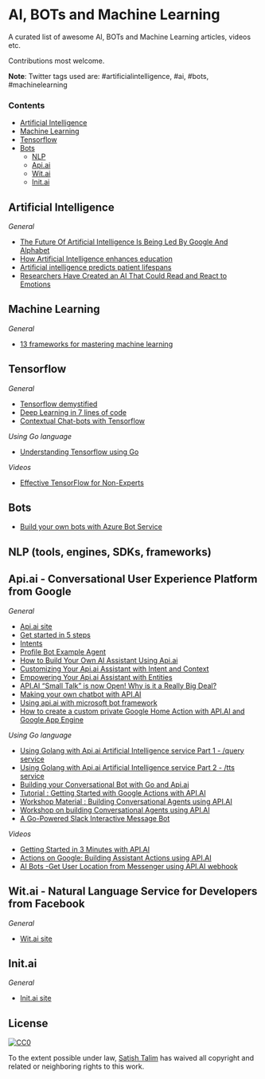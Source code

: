 # AI, BOTs and Machine Learning

A curated list of awesome AI, BOTs and Machine Learning articles, videos etc.

Contributions most welcome.

**Note**: Twitter tags used are: #artificialintelligence, #ai, #bots, #machinelearning

### Contents

- [Artificial Intelligence](#artificial-intelligence)
- [Machine Learning](#machine-learning)
- [Tensorflow](#tensorflow)
- [Bots](#bots)
    - [NLP](*nlp)
    - [Api.ai](#apiai)
    - [Wit.ai](#witai)
    - [Init.ai](#initai)

## Artificial Intelligence

*General*

* [The Future Of Artificial Intelligence Is Being Led By Google And Alphabet](http://www.ibtimes.com/future-artificial-intelligence-being-led-google-alphabet-2547160)
* [How Artificial Intelligence enhances education](thenextweb.com/artificial-intelligence/2017/03/13/how-artificial-intelligence-enhances-education/)
* [Artificial intelligence predicts patient lifespans](https://techxplore.com/news/2017-06-artificial-intelligence-patient-lifespans.html)
* [Researchers Have Created an AI That Could Read and React to Emotions](https://futurism.com/researchers-have-created-an-ai-that-could-read-and-react-to-emotions/)

## Machine Learning

*General*

* [13 frameworks for mastering machine learning](http://www.infoworld.com/article/3026262/data-science/13-frameworks-for-mastering-machine-learning.html#slide1)

## Tensorflow

*General*

* [Tensorflow demystified](https://chatbotslife.com/tensorflow-demystified-80987184faf7)
* [Deep Learning in 7 lines of code](https://chatbotslife.com/deep-learning-in-7-lines-of-code-7879a8ef8cfb)
* [Contextual Chat-bots with Tensorflow](https://chatbotsmagazine.com/contextual-chat-bots-with-tensorflow-4391749d0077)

*Using Go language*

* [Understanding Tensorflow using Go](https://pgaleone.eu/tensorflow/go/2017/05/29/understanding-tensorflow-using-go/)

*Videos*

* [Effective TensorFlow for Non-Experts](https://youtu.be/5DknTFbcGVM)

## Bots

* [Build your own bots with Azure Bot Service](https://youtu.be/1xgMEkvEppM)

## NLP (tools, engines, SDKs, frameworks)

## Api.ai - Conversational User Experience Platform from Google

*General*

* [Api.ai site](https://api.ai)
* [Get started in 5 steps](https://docs.api.ai/docs/get-started)
* [Intents](https://docs.api.ai/docs/concept-intents)
* [Profile Bot Example Agent](https://docs.api.ai/docs/profile-bot-example-agent)
* [How to Build Your Own AI Assistant Using Api.ai](https://www.sitepoint.com/how-to-build-your-own-ai-assistant-using-api-ai/)
* [Customizing Your Api.ai Assistant with Intent and Context](https://www.sitepoint.com/customizing-your-api-ai-assistant-with-intent-and-context/)
* [Empowering Your Api.ai Assistant with Entities](https://www.sitepoint.com/teaching-our-api-ai-assistant-concepts-via-entities/)
* [API.AI “Small Talk” is now Open! Why is it a Really Big Deal?](https://chatbotsmagazine.com/api-ai-small-talk-is-now-open-source-why-is-it-a-big-deal-a39c54f89d85)
* [Making your own chatbot with API.AI](https://blog.craftworkz.co/making-your-own-chatbot-with-api-ai-21be5444a2df)
* [Using api.ai with microsoft bot framework ](https://medium.com/@akshaykulkarni/using-api-ai-with-microsoft-bot-framework-577a5d9fb66f)
* [How to create a custom private Google Home Action with API.AI and Google App Engine](https://medium.com/google-cloud/how-to-create-a-custom-private-google-home-action-260e2c512fc)

*Using Go language*

* [Using Golang with Api.ai Artificial Intelligence service Part 1 - /query service](https://medium.com/@IndianGuru/using-golang-with-api-ai-artificial-intelligence-service-5ed2209a347c)
* [Using Golang with Api.ai Artificial Intelligence service Part 2 - /tts service](https://medium.com/@IndianGuru/using-golang-with-api-ai-artificial-intelligence-service-86afdf4b8ac2)
* [Building your Conversational Bot with Go and Api.ai](https://medium.com/ymedialabs-innovation/building-your-conversational-bot-with-go-and-api-ai-45bc5cb7ce5a)
* [Tutorial : Getting Started with Google Actions with API.AI](https://rominirani.com/tutorial-getting-started-with-google-actions-with-api-ai-a3b79550a062)
* [Workshop Material : Building Conversational Agents using API.AI](https://rominirani.com/workshop-material-building-conversational-agents-using-api-ai-5b2d2f05f097)
* [Workshop on building Conversational Agents using API.AI](https://github.com/rominirani/api-ai-workshop)
* [A Go-Powered Slack Interactive Message Bot](https://github.com/tcnksm/go-slack-interactive)

*Videos*

* [Getting Started in 3 Minutes with API.AI](https://youtu.be/Om7tyGGemXI)
* [Actions on Google: Building Assistant Actions using API.AI](https://youtu.be/9SUAuy9OJg4)
* [AI Bots -Get User Location from Messenger using API.AI webhook](http://dai.ly/x5n8thz)

## Wit.ai - Natural Language Service for Developers from Facebook

*General*

* [Wit.ai site](https://wit.ai)

## Init.ai

*General*

* [Init.ai site](https://www.init.ai)

## License

[![CC0](http://i.creativecommons.org/p/zero/1.0/88x31.png)](http://creativecommons.org/publicdomain/zero/1.0/)

To the extent possible under law, [Satish Talim](http://satishtalim.com) has waived all copyright and related or neighboring rights to this work.